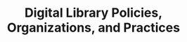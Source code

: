 ---
layout: report
pub_date: 2001-01-01
title: "Digital Library Policies, Organizations, and Practices"
authors: 
    - Greenstein, Daniel
redirect_to: https://old.diglib.org/roles/survey1a.htm
org: DLF
---